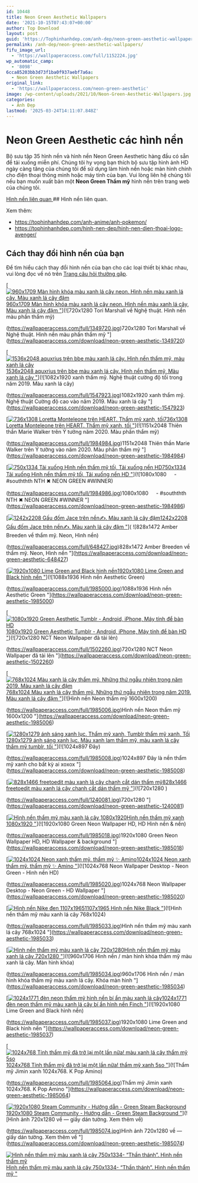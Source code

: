 ```yaml
---
id: 10448
title: Neon Green Aesthetic Wallpapers
date: '2021-10-15T07:43:07+00:00'
author: Top Download
layout: post
guid: 'https://Tophinhanhdep.com/anh-dep/neon-green-aesthetic-wallpapers/'
permalink: /anh-dep/neon-green-aesthetic-wallpapers/
fifu_image_url:
  - 'https://wallpaperaccess.com/full/1152224.jpg'
wp_automatic_camp:
  - '8098'
6cca85203bb3d73f1ba0f937aebf7a6a:
  - Neon Green Aesthetic Wallpapers
original_link:
  - 'https://wallpaperaccess.com/neon-green-aesthetic'
image: /wp-content/uploads/2021/10/Neon-Green-Aesthetic-Wallpapers.jpg
categories:
  - Ảnh Đẹp
lastmod: '2025-03-24T14:11:07.848Z'
---
```

# Neon Green Aesthetic các hình nền

Bộ sưu tập 35 hình nền và hình nền Neon Green Aesthetic hàng đầu có sẵn để tải xuống miễn phí. Chúng tôi hy vọng bạn thích bộ sưu tập hình ảnh HD ngày càng tăng của chúng tôi để sử dụng làm hình nền hoặc màn hình chính cho điện thoại thông minh hoặc máy tính của bạn. Vui lòng liên hệ chúng tôi nếu bạn muốn xuất bản một **Neon Green Thẩm mỹ** hình nền trên trang web của chúng tôi.

[Hình nền liên quan ](#related) ## Hình nền liên quan.

   
 Xem thêm:

   
- <https://tophinhanhdep.com/anh-anime/anh-pokemon/>
- <https://tophinhanhdep.com/hinh-nen-dep/hinh-nen-dien-thoai-logo-avenger/>

## Cách thay đổi hình nền của bạn

Để tìm hiểu cách thay đổi hình nền của bạn cho các loại thiết bị khác nhau, vui lòng đọc về nó trên [Trang câu hỏi thường gặp](https://tophinhanhdep.com/faq/).

  
[[![960x1709 Màn hình khóa màu xanh lá cây neon.  Hình nền màu xanh lá cây, Màu xanh lá cây đậm](https://wallpaperaccess.com/full/1152224.jpg)960x1709 Màn hình khóa màu xanh lá cây neon. Hình nền màu xanh lá cây, Màu xanh lá cây đậm "](https://wallpaperaccess.com/download/neon-green-aesthetic-1152224)](![720x1280 Tori Marshall về Nghệ thuật.  Hình nền màu phấn thẩm mỹ)

(https://wallpaperaccess.com/full/1349720.jpg)720x1280 Tori Marshall về Nghệ thuật. Hình nền màu phấn thẩm mỹ "](https://wallpaperaccess.com/download/neon-green-aesthetic-1349720)

[[![1536x2048 aquxrius trên bbe màu xanh lá cây.  Hình nền thẩm mỹ, màu xanh lá cây](https://wallpaperaccess.com/full/1152226.jpg)1536x2048 aquxrius trên bbe màu xanh lá cây. Hình nền thẩm mỹ, Màu xanh lá cây "](https://wallpaperaccess.com/download/neon-green-aesthetic-1152226)](![1082x1920 xanh thẩm mỹ.  Nghệ thuật cường độ tối trong năm 2019. Màu xanh lá cây)

(https://wallpaperaccess.com/full/1547923.jpg)1082x1920 xanh thẩm mỹ. Nghệ thuật Cường độ cao vào năm 2019. Màu xanh lá cây "](https://wallpaperaccess.com/download/neon-green-aesthetic-1547923)

[[![736x1308 Loretta Monteleone trên HEART.  Thẩm mỹ xanh, tối](https://wallpaperaccess.com/full/1152236.jpg)736x1308 Loretta Monteleone trên HEART. Thẩm mỹ xanh, tối "](https://wallpaperaccess.com/download/neon-green-aesthetic-1152236)](![1151x2048 Thiên thần Marie Walker trên Ý tưởng năm 2020. Màu phấn thẩm mỹ)

(https://wallpaperaccess.com/full/1984984.jpg)1151x2048 Thiên thần Marie Walker trên Ý tưởng vào năm 2020. Màu phấn thẩm mỹ "](https://wallpaperaccess.com/download/neon-green-aesthetic-1984984)

[[![750x1334 Tải xuống Hình nền thẩm mỹ tối, Tải xuống nền HD](https://wallpaperaccess.com/full/1920474.jpg)750x1334 Tải xuống Hình nền thẩm mỹ tối, Tải xuống nền HD "](https://wallpaperaccess.com/download/neon-green-aesthetic-1920474)](![1080x1080 ㅤ - #souththth NTH ✖ NEON GREEN #WINNER)

(https://wallpaperaccess.com/full/1984986.jpg)1080x1080 ㅤ - #souththth NTH ✖ NEON GREEN #WINNER "](https://wallpaperaccess.com/download/neon-green-aesthetic-1984986)

[[![1242x2208 Gấu đốm Jace trên nền✍.  Màu xanh lá cây đậm](https://wallpaperaccess.com/full/1152223.png)1242x2208 Gấu đốm Jace trên nền✍. Màu xanh lá cây đậm "](https://wallpaperaccess.com/download/neon-green-aesthetic-1152223)]( ![828x1472 Amber Breeden về thẩm mỹ.  Neon, Hình nền)

(https://wallpaperaccess.com/full/648427.jpg)828x1472 Amber Breeden về thẩm mỹ. Neon, Hình nền "](https://wallpaperaccess.com/download/neon-green-aesthetic-648427)

[[![1920x1080 Lime Green and Black hình nền](https://wallpaperaccess.com/full/1984993.jpg)1920x1080 Lime Green and Black hình nền "](https://wallpaperaccess.com/download/neon-green-aesthetic-1984993)](![1088x1936 Hình nền Aesthetic Green)

(https://wallpaperaccess.com/full/1985000.jpg)1088x1936 Hình nền Aesthetic Green "](https://wallpaperaccess.com/download/neon-green-aesthetic-1985000)

[[![1080x1920 Green Aesthetic Tumblr - Android, iPhone, Máy tính để bàn HD](https://wallpaperaccess.com/full/1985001.jpg)1080x1920 Green Aesthetic Tumblr - Android, iPhone, Máy tính để bàn HD "](https://wallpaperaccess.com/download/neon-green-aesthetic-1985001)](![720x1280 NCT Neon Wallpaper đã tải lên)

(https://wallpaperaccess.com/full/1502260.jpg)720x1280 NCT Neon Wallpaper đã tải lên "](https://wallpaperaccess.com/download/neon-green-aesthetic-1502260)

[[![768x1024 Màu xanh lá cây thẩm mỹ.  Những thứ ngẫu nhiên trong năm 2019. Màu xanh lá cây đậm](https://wallpaperaccess.com/full/1547916.jpg)768x1024 Màu xanh lá cây thẩm mỹ. Những thứ ngẫu nhiên trong năm 2019. Màu xanh lá cây đậm "](https://wallpaperaccess.com/download/neon-green-aesthetic-1547916)](![Hình nền Neon thẩm mỹ 1600x1200)

(https://wallpaperaccess.com/full/1985006.jpg)Hình nền Neon thẩm mỹ 1600x1200 "](https://wallpaperaccess.com/download/neon-green-aesthetic-1985006)

[[![1280x1279 ánh sáng xanh lục.  Thẩm mỹ xanh, Tumblr thẩm mỹ xanh, Tối](https://wallpaperaccess.com/full/1985007.jpg)1280x1279 ánh sáng xanh lục. Màu xanh lam thẩm mỹ, màu xanh lá cây thẩm mỹ tumblr, tối "](https://wallpaperaccess.com/download/neon-green-aesthetic-1985007)](![1024x897 Đây)

(https://wallpaperaccess.com/full/1985008.jpg)1024x897 Đây là nền thẩm mỹ xanh cho bất kỳ ai xoxox "](https://wallpaperaccess.com/download/neon-green-aesthetic-1985008)

[[![828x1466 freetoedit màu xanh lá cây chanh cắt dán thẩm mỹ](https://wallpaperaccess.com/full/1349807.jpg)828x1466 freetoedit màu xanh lá cây chanh cắt dán thẩm mỹ "](https://wallpaperaccess.com/download/neon-green-aesthetic-1349807)](![720x1280 )

(https://wallpaperaccess.com/full/1240081.jpg)720x1280 "](https://wallpaperaccess.com/download/neon-green-aesthetic-1240081)

[[![Hình nền thẩm mỹ màu xanh lá cây 1080x1920](https://wallpaperaccess.com/full/1985012.jpg)Hình nền thẩm mỹ xanh 1080x1920 "](https://wallpaperaccess.com/download/neon-green-aesthetic-1985012)](![1920x1080 Green Neon Wallpaper HD, HD Hình nền & nền)

(https://wallpaperaccess.com/full/1985018.jpg)1920x1080 Green Neon Wallpaper HD, HD Wallpaper &amp; background "](https://wallpaperaccess.com/download/neon-green-aesthetic-1985018)

[[![1024x1024 Neon xanh thẩm mỹ.  thẩm mỹ ✨ Amino](https://wallpaperaccess.com/full/1985019.jpg)1024x1024 Neon xanh thẩm mỹ. thẩm mỹ ✨ Amino "](https://wallpaperaccess.com/download/neon-green-aesthetic-1985019)](![1024x768 Neon Wallpaper Desktop - Neon Green - Hình nền HD)

(https://wallpaperaccess.com/full/1985020.jpg)1024x768 Neon Wallpaper Desktop - Neon Green - HD Wallpaper "](https://wallpaperaccess.com/download/neon-green-aesthetic-1985020)

[[![Hình nền Nike đen 1107x1965](https://wallpaperaccess.com/full/1985031.jpg)1107x1965 Hình nền Nike Black "](https://wallpaperaccess.com/download/neon-green-aesthetic-1985031)](![Hình nền thẩm mỹ màu xanh lá cây 768x1024)

(https://wallpaperaccess.com/full/1985033.jpg)Hình nền thẩm mỹ màu xanh lá cây 768x1024 "](https://wallpaperaccess.com/download/neon-green-aesthetic-1985033)

[[![Hình nền thẩm mỹ màu xanh lá cây 720x1280](https://wallpaperaccess.com/full/1152220.jpg)Hình nền thẩm mỹ màu xanh lá cây 720x1280 "](https://wallpaperaccess.com/download/neon-green-aesthetic-1152220)](![960x1706 Hình nền / màn hình khóa thẩm mỹ màu xanh lá cây.  Màn hình khóa)

(https://wallpaperaccess.com/full/1985034.jpg)960x1706 Hình nền / màn hình khóa thẩm mỹ màu xanh lá cây. Khóa màn hình "](https://wallpaperaccess.com/download/neon-green-aesthetic-1985034)

[[![1024x1771 đèn neon thẩm mỹ hình nền bí ẩn màu xanh lá cây](https://wallpaperaccess.com/full/1985036.jpg)1024x1771 đèn neon thẩm mỹ màu xanh lá cây bí ẩn hình nền Finch "](https://wallpaperaccess.com/download/neon-green-aesthetic-1985036)](![1920x1080 Lime Green and Black hình nền)

(https://wallpaperaccess.com/full/1985037.jpg)1920x1080 Lime Green and Black hình nền "](https://wallpaperaccess.com/download/neon-green-aesthetic-1985037)

[[![1024x768 Tính thẩm mỹ đã trở lại một lần nữa!  màu xanh lá cây thẩm mỹ 5so](https://wallpaperaccess.com/full/1985054.jpg)1024x768 Tính thẩm mỹ đã trở lại một lần nữa! thẩm mỹ xanh 5so "](https://wallpaperaccess.com/download/neon-green-aesthetic-1985054)](![Thẩm mỹ Jimin xanh 1024x768.  K Pop Amino)

(https://wallpaperaccess.com/full/1985064.jpg)Thẩm mỹ Jimin xanh 1024x768. K Pop Amino "](https://wallpaperaccess.com/download/neon-green-aesthetic-1985064)

[[![1920x1080 Steam Community - Hướng dẫn - Green Steam Background](https://wallpaperaccess.com/full/1985070.jpg)1920x1080 Steam Community - Hướng dẫn - Green Steam Background "](https://wallpaperaccess.com/download/neon-green-aesthetic-1985070)](![Hình ảnh 720x1280 về — giấy dán tường.  Xem thêm về)

(https://wallpaperaccess.com/full/1985074.jpg)Hình ảnh 720x1280 về — giấy dán tường. Xem thêm về "](https://wallpaperaccess.com/download/neon-green-aesthetic-1985074)

[![Hình nền thẩm mỹ màu xanh lá cây 750x1334- “Thần thánh”.  Hình nền thẩm mỹ](https://wallpaperaccess.com/full/1152249.jpg)Hình nền thẩm mỹ màu xanh lá cây 750x1334- “Thần thánh”. Hình nền thẩm mỹ "](https://wallpaperaccess.com/download/neon-green-aesthetic-1152249)
